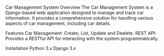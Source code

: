 Car Management System
Overview
The Car Management System is a Django-based web application designed to manage and track car information. 
It provides a comprehensive solution for handling various aspects of car management, including car details.

Features
Car Management: Create, List, Update and Deelete.
REST API: Provides a RESTful API for interacting with the system programmatically.

Installation
Python 3.x
Django 3.x
